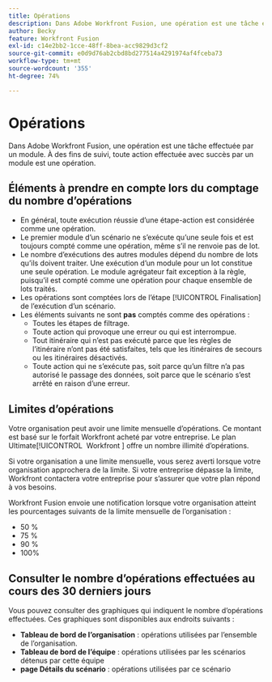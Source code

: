 ```yaml
---
title: Opérations
description: Dans Adobe Workfront Fusion, une opération est une tâche effectuée par un module. À des fins de suivi, toute action effectuée avec succès par un module est une opération.
author: Becky
feature: Workfront Fusion
exl-id: c14e2bb2-1cce-48ff-8bea-acc9829d3cf2
source-git-commit: e0d9d76ab2cbd8bd277514a4291974af4fceba73
workflow-type: tm+mt
source-wordcount: '355'
ht-degree: 74%

---
```


# Opérations

Dans Adobe Workfront Fusion, une opération est une tâche effectuée par un module. À des fins de suivi, toute action effectuée avec succès par un module est une opération.

## Éléments à prendre en compte lors du comptage du nombre d’opérations

* En général, toute exécution réussie d’une étape-action est considérée comme une opération.
* Le premier module d’un scénario ne s’exécute qu’une seule fois et est toujours compté comme une opération, même s’il ne renvoie pas de lot.
* Le nombre d’exécutions des autres modules dépend du nombre de lots qu’ils doivent traiter.  Une exécution d’un module pour un lot constitue une seule opération. Le module agrégateur fait exception à la règle, puisqu’il est compté comme une opération pour chaque ensemble de lots traités.
* Les opérations sont comptées lors de l’étape [!UICONTROL Finalisation] de l’exécution d’un scénario.
* Les éléments suivants ne sont **pas** comptés comme des opérations :
   * Toutes les étapes de filtrage.
   * Toute action qui provoque une erreur ou qui est interrompue.
   * Tout itinéraire qui n’est pas exécuté parce que les règles de l’itinéraire n’ont pas été satisfaites, tels que les itinéraires de secours ou les itinéraires désactivés.
   * Toute action qui ne s’exécute pas, soit parce qu’un filtre n’a pas autorisé le passage des données, soit parce que le scénario s’est arrêté en raison d’une erreur.

## Limites d’opérations

Votre organisation peut avoir une limite mensuelle d’opérations. Ce montant est basé sur le forfait Workfront acheté par votre entreprise. Le plan Ultimate[!UICONTROL &#x200B; Workfront &#x200B;] offre un nombre illimité d’opérations.

Si votre organisation a une limite mensuelle, vous serez averti lorsque votre organisation approchera de la limite. Si votre entreprise dépasse la limite, Workfront contactera votre entreprise pour s’assurer que votre plan répond à vos besoins.

Workfront Fusion envoie une notification lorsque votre organisation atteint les pourcentages suivants de la limite mensuelle de l’organisation :

* 50 %
* 75 %
* 90 %
* 100%

## Consulter le nombre d’opérations effectuées au cours des 30 derniers jours

Vous pouvez consulter des graphiques qui indiquent le nombre d’opérations effectuées. Ces graphiques sont disponibles aux endroits suivants :

* **Tableau de bord de l’organisation** : opérations utilisées par l’ensemble de l’organisation.
* **Tableau de bord de l’équipe** : opérations utilisées par les scénarios détenus par cette équipe
* **page Détails du scénario** : opérations utilisées par ce scénario
